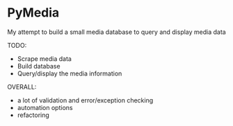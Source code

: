 # PyMedia
My attempt to build a small media database to query and display media data

TODO:
- Scrape media data
- Build database
- Query/display the media information


OVERALL:
- a lot of validation and error/exception checking
- automation options
- refactoring
